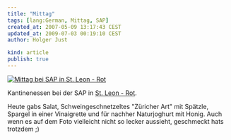```yaml
---
title: "Mittag"
tags: [lang:German, Mittag, SAP]
created_at: 2007-05-09 13:17:43 CEST
updated_at: 2009-07-03 00:19:10 CEST
author: Holger Just

kind: article
publish: true
---
```


[![Mittag bei SAP in St. Leon - Rot](http://static.flickr.com/211/491106121_24cd4e8bcf.jpg)](http://www.flickr.com/photos/meine-erde/491106121/)

Kantinenessen bei der SAP in [St. Leon - Rot](http://maps.google.de/maps?f=q&hl=de&q=Raiffeisenring,+St.Leon-Rot&ie=UTF8&z=13&om=1&iwloc=A).

Heute gabs Salat, Schweingeschnetzeltes "Züricher Art" mit Spätzle, Spargel in einer Vinaigrette und für nachher Naturjoghurt mit Honig. Auch wenn es auf dem Foto vielleicht nicht so lecker aussieht, geschmeckt hats trotzdem ;)